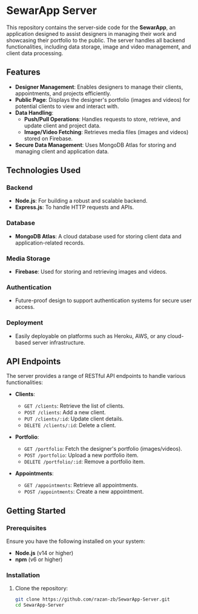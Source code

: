 # SewarApp Server

This repository contains the server-side code for the **SewarApp**, an application designed to assist designers in managing their work and showcasing their portfolio to the public. The server handles all backend functionalities, including data storage, image and video management, and client data processing.

## Features

- **Designer Management**: Enables designers to manage their clients, appointments, and projects efficiently.
- **Public Page**: Displays the designer's portfolio (images and videos) for potential clients to view and interact with.
- **Data Handling**:
  - **Push/Pull Operations**: Handles requests to store, retrieve, and update client and project data.
  - **Image/Video Fetching**: Retrieves media files (images and videos) stored on Firebase.
- **Secure Data Management**: Uses MongoDB Atlas for storing and managing client and application data.

## Technologies Used

### Backend
- **Node.js**: For building a robust and scalable backend.
- **Express.js**: To handle HTTP requests and APIs.

### Database
- **MongoDB Atlas**: A cloud database used for storing client data and application-related records.

### Media Storage
- **Firebase**: Used for storing and retrieving images and videos.

### Authentication
- Future-proof design to support authentication systems for secure user access.

### Deployment
- Easily deployable on platforms such as Heroku, AWS, or any cloud-based server infrastructure.

## API Endpoints

The server provides a range of RESTful API endpoints to handle various functionalities:

- **Clients**:
  - `GET /clients`: Retrieve the list of clients.
  - `POST /clients`: Add a new client.
  - `PUT /clients/:id`: Update client details.
  - `DELETE /clients/:id`: Delete a client.

- **Portfolio**:
  - `GET /portfolio`: Fetch the designer's portfolio (images/videos).
  - `POST /portfolio`: Upload a new portfolio item.
  - `DELETE /portfolio/:id`: Remove a portfolio item.

- **Appointments**:
  - `GET /appointments`: Retrieve all appointments.
  - `POST /appointments`: Create a new appointment.

## Getting Started

### Prerequisites
Ensure you have the following installed on your system:
- **Node.js** (v14 or higher)
- **npm** (v6 or higher)

### Installation
1. Clone the repository:
   ```bash
   git clone https://github.com/razan-zb/SewarApp-Server.git
   cd SewarApp-Server
